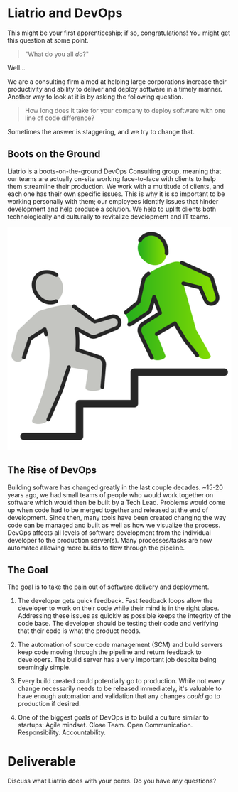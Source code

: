 # Liatrio and DevOps

This might be your first apprenticeship; if so, congratulations! You might get this question at some point.

> "What do you all _do_?"

Well...

We are a consulting firm aimed at helping large corporations increase their productivity and ability to deliver and deploy software in a timely manner. Another way to look at it is by asking the following question.

> How long does it take for your company to deploy software with one line of code difference?

Sometimes the answer is staggering, and we try to change that.

## Boots on the Ground

Liatrio is a boots-on-the-ground DevOps Consulting group, meaning that our teams are actually on-site working face-to-face with clients to help them streamline their production. We work with a multitude of clients, and each one has their own specific issues. This is why it is so important to be working personally with them; our employees identify issues that hinder development and help produce a solution. We help to uplift clients both technologically and culturally to revitalize development and IT teams.

![](img1/consulting.svg ':size=150x150 :class=icon')

## The Rise of DevOps

Building software has changed greatly in the last couple decades. ~15-20 years ago, we had small teams of people who would work together on software which would then be built by a Tech Lead. Problems would come up when code had to be merged together and released at the end of development. Since then, many tools have been created changing the way code can be managed and built as well as how we visualize the process. DevOps affects all levels of software development from the individual developer to the production server(s). Many processes/tasks are now automated allowing more builds to flow through the pipeline.

## The Goal
The goal is to take the pain out of software delivery and deployment.

1) The developer gets quick feedback. Fast feedback loops allow the developer to work on their code while their mind is in the right place. Addressing these issues as quickly as possible keeps the integrity of the code base. The developer should be testing their code and verifying that their code is what the product needs.

2) The automation of source code management (SCM) and build servers keep code moving through the pipeline and return feedback to developers. The build server has a very important job despite being seemingly simple.

3) Every build created could potentially go to production. While not every change necessarily needs to be released immediately, it's valuable to have enough automation and validation that any changes _could_ go to production if desired.

4) One of the biggest goals of DevOps is to build a culture similar to startups: Agile mindset. Close Team. Open Communication. Responsibility. Accountability.

# Deliverable

Discuss what Liatrio does with your peers. Do you have any questions?
